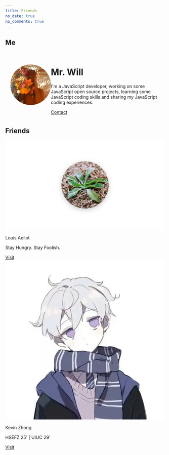 ```yaml
---
title: Friends
no_date: true
no_comments: true
---
```


## Me

<div class="container">
    <div class="card" style="display: grid; grid-template-columns: minmax(128px, 10%) 1fr; padding: 8px 16px;">
        <img src="/favicon.webp" alt="Mr. Will's blog's logo" style="height: 100%; object-fit: contain;">
        <div>
            <h1>Mr. Will</h1>
            <p>I'm a JavaScript developer, working on some JavaScript open source projects, learning some JavaScript coding skills and sharing my JavaScript coding experiences.</p>
            <div class="actions">
                <div class="right">
                    <a class="action-button-primary" href="mailto:mr.will.com@outlook.com">Contact</a>
                </div>
            </div>
        </div>
    </div>
</div>

## Friends

<div class="card-grid">
    <div class="card">
        <div class="cover-img">
            <img src="/img/000007.png" alt="Louis Aeilot's Avatar">
        </div>
        <div class="content">
            <p class="title">Louis Aeilot</p>
            <p class="description">Stay Hungry. Stay Foolish.</p>
        </div>
        <div class="actions">
            <div class="right">
                <a class="action-button-primary" href="https://aeilot.top/">Visit</a>
            </div>
        </div>
    </div>
    <div class="card">
        <div class="cover-img">
            <img src="/img/000047.webp" alt="Kevin Zhong's Avatar">
        </div>
        <div class="content">
            <p class="title">Kevin Zhong</p>
            <p class="description">HSEFZ 25' | UIUC 29'</p>
        </div>
        <div class="actions">
            <div class="right">
                <a class="action-button-primary" href="https://www.clckblog.space/">Visit</a>
            </div>
        </div>
    </div>
</div>

